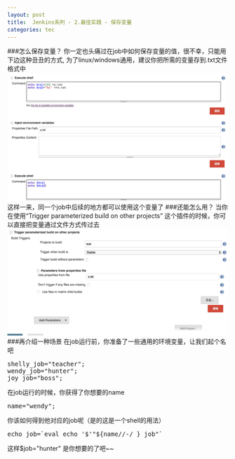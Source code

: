 ```yaml
---
layout: post
title:  Jenkins系列 - 2.最佳实践 - 保存变量
categories: tec
---
```


###怎么保存变量？
你一定也头痛过在job中如何保存变量的值，很不幸，只能用下边这种丑丑的方式, 为了linux/windows通用，建议你把所需的变量存到.txt文件格式中
![screenshot](/assets/images/articles/2016/07/arg.png )
这样一来，同一个job中后续的地方都可以使用这个变量了
###还能怎么用？
当你在使用“Trigger parameterized build on other projects” 这个插件的时候，你可以直接把变量通过文件方式传过去
![screenshot](/assets/images/articles/2016/07/arg2.png )
###再介绍一种场景
在job运行前，你准备了一些通用的环境变量，让我们起个名吧
<pre class="brush: shell; gutter: true;">
shelly_job="teacher";
wendy_job="hunter";
joy_job="boss";
</pre>

在job运行的时候，你获得了你想要的name
<pre class="brush: shell; gutter: true;">
name="wendy";
</pre>
你该如何得到他对应的job呢（是的这是一个shell的用法）

<pre class="brush: shell; gutter: true;">
echo job=`eval echo '$'"${name//-/_}_job"`
</pre>
这样$job="hunter" 是你想要的了吧~~
